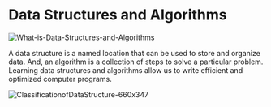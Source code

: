 #  Data Structures and Algorithms

![What-is-Data-Structures-and-Algorithms](https://user-images.githubusercontent.com/74640208/222974329-e7221c69-74f7-4dc4-aea5-aad99bf8f34c.jpg)

A data structure is a named location that can be used to store and organize data. And, an algorithm is a collection of steps to solve a particular problem. Learning data structures and algorithms allow us to write efficient and optimized computer programs.



![ClassificationofDataStructure-660x347](https://user-images.githubusercontent.com/74640208/222974349-166ad888-e022-47ab-9e64-60a73efe8a6f.jpg)


